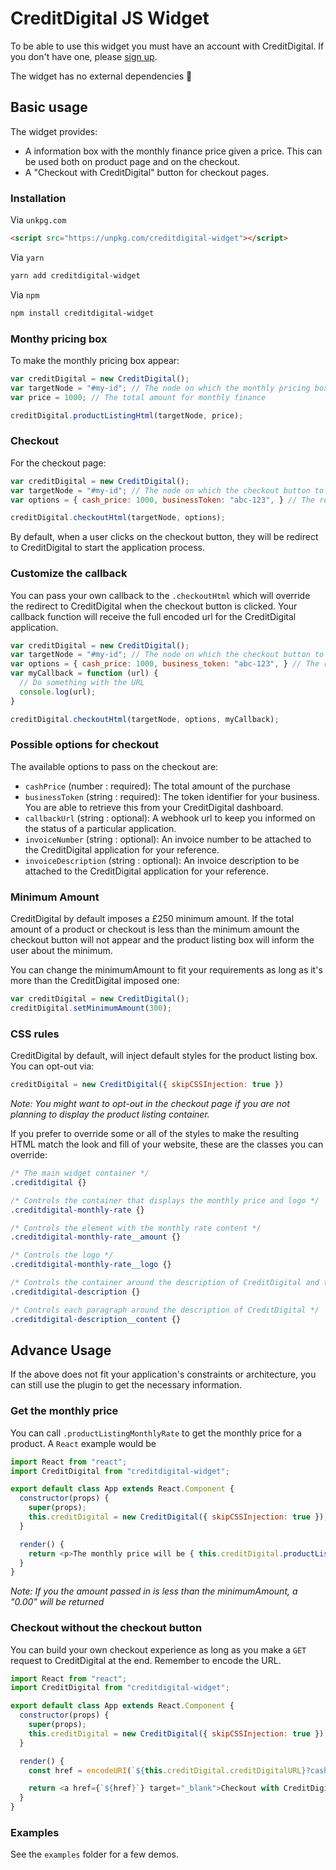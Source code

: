 # CreditDigital JS Widget
To be able to use this widget you must have an account with CreditDigital. If you don't have one, please [sign up](https://www.creditdigital.co.uk/business).

The widget has no external dependencies 🎉

## Basic usage
The widget provides:
- A information box with the monthly finance price given a price. This can be used both on product page and on the checkout.
- A "Checkout with CreditDigital" button for checkout pages.

### Installation
Via `unkpg.com`
```html
<script src="https://unpkg.com/creditdigital-widget"></script>
```

Via `yarn`
```bash
yarn add creditdigital-widget
```

Via `npm`
```bash
npm install creditdigital-widget
```

### Monthy pricing box
To make the monthly pricing box appear:
```javascript
var creditDigital = new CreditDigital();
var targetNode = "#my-id"; // The node on which the monthly pricing box to appear
var price = 1000; // The total amount for monthly finance

creditDigital.productListingHtml(targetNode, price);
```

### Checkout

For the checkout page:
```javascript
var creditDigital = new CreditDigital();
var targetNode = "#my-id"; // The node on which the checkout button to appear
var options = { cash_price: 1000, businessToken: "abc-123", } // The required data for the widget

creditDigital.checkoutHtml(targetNode, options);
```
By default, when a user clicks on the checkout button, they will be redirect to CreditDigital to start the application process.

### Customize the callback
You can pass your own callback to the `.checkoutHtml` which will override the redirect to CreditDigital when the checkout button is clicked. Your callback function will receive the full encoded url for the CreditDigital application.
```javascript
var creditDigital = new CreditDigital();
var targetNode = "#my-id"; // The node on which the checkout button to appear
var options = { cash_price: 1000, business_token: "abc-123", } // The required data for the widget
var myCallback = function (url) {
  // Do something with the URL
  console.log(url);
}

creditDigital.checkoutHtml(targetNode, options, myCallback);
```


### Possible options for checkout
The available options to pass on the checkout are:
- `cashPrice` (number : required): The total amount of the purchase
- `businessToken` (string : required): The token identifier for your business. You are able to retrieve this from your CreditDigital dashboard.
- `callbackUrl` (string : optional): A webhook url to keep you informed on the status of a particular application.
- `invoiceNumber` (string : optional): An invoice number to be attached to the CreditDigital application for your reference.
- `invoiceDescription` (string : optional): An invoice description to be attached to the CreditDigital application for your reference.

### Minimum Amount
CreditDigital by default imposes a £250 minimum amount. If the total amount of a product or checkout is less than the minimum amount the checkout button will not appear and the product listing box will inform the user about the minimum.

You can change the minimumAmount to fit your requirements as long as it's more than the CreditDigital imposed one:
```javascript
var creditDigital = new CreditDigital();
creditDigital.setMinimumAmount(300);
```

### CSS rules
CreditDigital by default, will inject default styles for the product listing box. You can opt-out via:
```javascript
creditDigital = new CreditDigital({ skipCSSInjection: true })
```

*Note: You might want to opt-out in the checkout page if you are not planning to display the product listing container.*

If you prefer to override some or all of the styles to make the resulting HTML match the look and fill of your website, these are the classes you can override:

```css
/* The main widget container */
.creditdigital {}

/* Controls the container that displays the monthly price and logo */
.creditdigital-monthly-rate {}

/* Controls the element with the monthly rate content */
.creditdigital-monthly-rate__amount {}

/* Controls the logo */
.creditdigital-monthly-rate__logo {}

/* Controls the container around the description of CreditDigital and the overall product */
.creditdigital-description {}

/* Controls each paragraph around the description of CreditDigital */
.creditdigital-description__content {}
```

## Advance Usage
If the above does not fit your application's constraints or architecture, you can still use the plugin to get the necessary information.

### Get the monthly price
You can call `.productListingMonthlyRate` to get the monthly price for a product. A `React` example would be
```javascript
import React from "react";
import CreditDigital from "creditdigital-widget";

export default class App extends React.Component {
  constructor(props) {
    super(props);
    this.creditDigital = new CreditDigital({ skipCSSInjection: true });
  }

  render() {
    return <p>The monthly price will be { this.creditDigital.productListingMonthlyRate(props.totalAmount) }</p>;
  }
}
```

*Note: If you the amount passed in is less than the minimumAmount, a "0.00" will be returned*

### Checkout without the checkout button
You can build your own checkout experience as long as you make a `GET` request to CreditDigital at the end. Remember to encode the URL.
```javascript
import React from "react";
import CreditDigital from "creditdigital-widget";

export default class App extends React.Component {
  constructor(props) {
    super(props);
    this.creditDigital = new CreditDigital({ skipCSSInjection: true });
  }

  render() {
    const href = encodeURI(`${this.creditDigital.creditDigitalURL}?cash_price=500&business_token=abc123`);

    return <a href={`${href}`} target="_blank">Checkout with CreditDigital</a>;
  }
}
```

### Examples
See the `examples` folder for a few demos.
